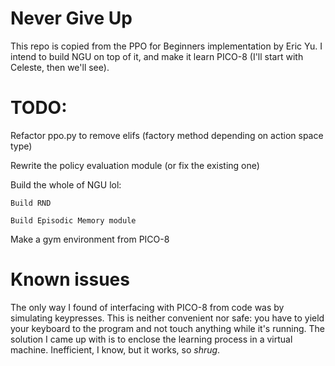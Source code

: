 # Never Give Up

This repo is copied from the PPO for Beginners implementation by Eric Yu. I intend to build NGU on top of it, and make it learn PICO-8 (I'll start with Celeste, then we'll see).

# TODO:

Refactor ppo.py to remove elifs (factory method depending on action space type)

Rewrite the policy evaluation module (or fix the existing one)

Build the whole of NGU lol:

    Build RND
    
    Build Episodic Memory module
    
Make a gym environment from PICO-8

# Known issues

The only way I found of interfacing with PICO-8 from code was by simulating keypresses. This is neither convenient nor safe: you have to yield your keyboard to the program and not touch anything while it's running. The solution I came up with is to enclose the learning process in a virtual machine. Inefficient, I know, but it works, so *shrug*.

